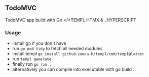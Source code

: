 ## TodoMVC

TodoMVC app build with Go </>TEMPL HTMX & _HYPERSCRIPT

### Usage
- install go if you don't have
- run `go mod tidy` to fetch all needed modules
- install templ `go install github.com/a-h/templ/cmd/templ@latest`
- run `templ generate`
- finally run `go run .`
- alternatively you can compile into executable with go build .